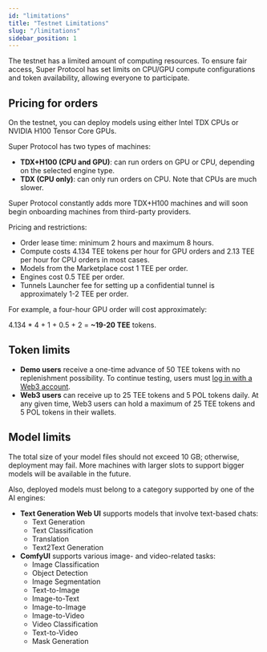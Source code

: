 ```yaml
---
id: "limitations"
title: "Testnet Limitations"
slug: "/limitations"
sidebar_position: 1
---
```


The testnet has a limited amount of computing resources. To ensure fair access, Super Protocol has set limits on CPU/GPU compute configurations and token availability, allowing everyone to participate.

## Pricing for orders

On the testnet, you can deploy models using either Intel TDX CPUs or NVIDIA H100 Tensor Core GPUs.

Super Protocol has two types of machines:

- **TDX+H100 (CPU and GPU)**: can run orders on GPU or CPU, depending on the selected engine type.
- **TDX (CPU only)**: can only run orders on CPU. Note that CPUs are much slower.

Super Protocol constantly adds more TDX+H100 machines and will soon begin onboarding machines from third-party providers.

Pricing and restrictions:

- Order lease time: minimum 2 hours and maximum 8 hours.
- Compute costs 4.134 TEE tokens per hour for GPU orders and 2.13 TEE per hour for CPU orders in most cases.
- Models from the Marketplace cost 1 TEE per order.
- Engines cost 0.5 TEE per order.
- Tunnels Launcher fee for setting up a confidential tunnel is approximately 1-2 TEE per order.

For example, a four-hour GPU order will cost approximately:

4.134 * 4 + 1 + 0.5 + 2 = **~19-20 TEE** tokens.

## Token limits

- **Demo users** receive a one-time advance of 50 TEE tokens with no replenishment possibility. To continue testing, users must [log in with a Web3 account](/marketplace/guides/log-in).
- **Web3 users** can receive up to 25 TEE tokens and 5 POL tokens daily. At any given time, Web3 users can hold a maximum of 25 TEE tokens and 5 POL tokens in their wallets.

## Model limits

The total size of your model files should not exceed 10 GB; otherwise, deployment may fail. More machines with larger slots to support bigger models will be available in the future.

Also, deployed models must belong to a category supported by one of the AI engines:

- **Text Generation Web UI** supports models that involve text-based chats:
  + Text Generation
  + Text Classification
  + Translation
  + Text2Text Generation
- **ComfyUI** supports various image- and video-related tasks:
  + Image Classification
  + Object Detection
  + Image Segmentation
  + Text-to-Image
  + Image-to-Text
  + Image-to-Image
  + Image-to-Video
  + Video Classification
  + Text-to-Video
  + Mask Generation